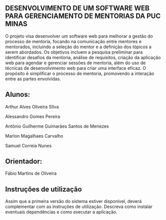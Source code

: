 ## DESENVOLVIMENTO DE UM SOFTWARE WEB PARA GERENCIAMENTO DE MENTORIAS DA PUC MINAS
O projeto visa desenvolver um software web para melhorar a gestão do processo de mentoria, focando na comunicação entre mentores e mentorados, incluindo a seleção do mentor e a definição dos tópicos a serem abordados. Os objetivos incluem a pesquisa preliminar para identificar desafios da mentoria, análise de requisitos, criação da aplicação web para agendar e gerenciar sessões de mentoria, além do uso de técnicas de desenvolvimento web para criar uma interface eficaz. O propósito é simplificar o processo de mentoria, promovendo a interação entre as partes envolvidas.

## Alunos:
Arthur Alves Oliveira SIlva

Alessandro Gomes Pereira

Antônio Guilherme Guimarães Santos de Menezes

Marlon Magalhaes Carvalho

Samuel Correia Nunes


## Orientador:
Fábio Martins de Oliveira

## Instruções de utilização
Assim que a primeira versão do sistema estiver disponível, deverá complementar com as instruções de utilização. Descreva como instalar eventuais dependências e como executar a aplicação.
